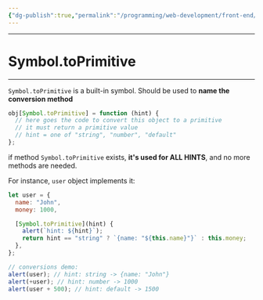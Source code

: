 ```yaml
---
{"dg-publish":true,"permalink":"/programming/web-development/front-end/javascript-vanilla/03-objects/08-object-to-primitive-conversion/02-symbol-to-primitive/","tags":["programming","webdevelopment","frontend","JavaScript"]}
---
```



---

# Symbol.toPrimitive

---

`Symbol.toPrimitive` is a built-in symbol.
Should be used to **name the conversion method**

```javascript
obj[Symbol.toPrimitive] = function (hint) {
  // here goes the code to convert this object to a primitive
  // it must return a primitive value
  // hint = one of "string", "number", "default"
};
```

if method `Symbol.toPrimitive` exists, **it's used for ALL HINTS**, and no more methods are needed.

For instance, `user` object implements it:

```javascript
let user = {
  name: "John",
  money: 1000,

  [Symbol.toPrimitive](hint) {
    alert(`hint: ${hint}`);
    return hint == "string" ? `{name: "${this.name}"}` : this.money;
  },
};

// conversions demo:
alert(user); // hint: string -> {name: "John"}
alert(+user); // hint: number -> 1000
alert(user + 500); // hint: default -> 1500
```
